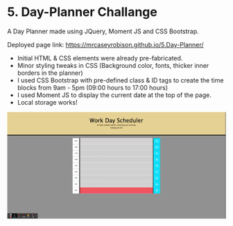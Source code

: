 # 5. Day-Planner Challange

A Day Planner made using JQuery, Moment JS and CSS Bootstrap.

Deployed page link: https://mrcaseyrobison.github.io/5.Day-Planner/

- Initial HTML & CSS elements were already pre-fabricated.
- Minor styling tweaks in CSS (Background color, fonts, thicker inner borders in the planner)
- I used CSS Bootstrap with pre-defined class & ID tags to create the time blocks from 9am - 5pm (09:00 hours to 17:00 hours)
- I used Moment JS to display the current date at the top of the page.
- Local storage works!

<img src = "demo.gif">
